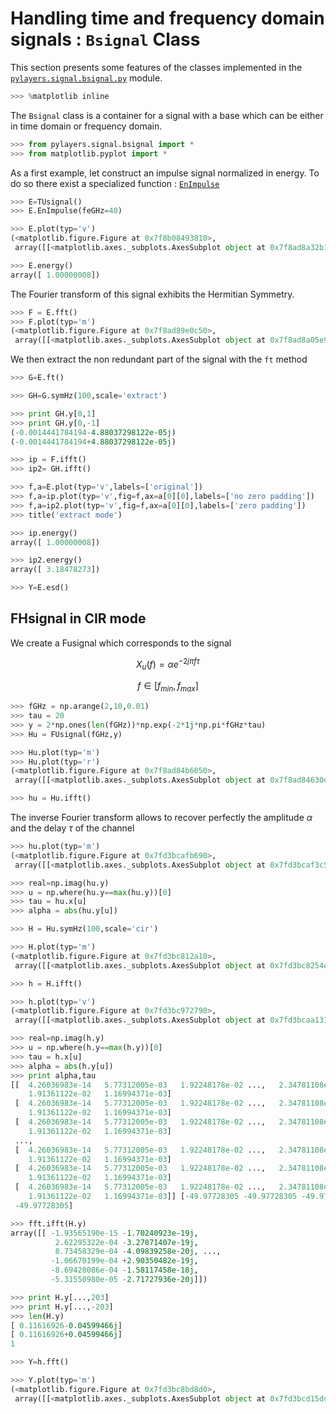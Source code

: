 # Handling time and frequency domain signals : `Bsignal` Class

This section presents some features of the classes implemented in the [`pylayers.signal.bsignal.py`](http://pylayers.github.io/pylayers/modules/pylayers.signal.bsignal.html) module.

```python
>>> %matplotlib inline
```

The `Bsignal` class is a container for a signal with a base which can be either in time domain or frequency domain.

```python
>>> from pylayers.signal.bsignal import *
>>> from matplotlib.pyplot import *
```

As a first example, let construct an impulse signal normalized in energy. To do so there exist a specialized function : [`EnImpulse`](http://pylayers.github.io/pylayers/modules/generated/pylayers.signal.bsignal.EnImpulse.demo.html#pylayers.signal.bsignal.EnImpulse.demo)

```python
>>> E=TUsignal()
>>> E.EnImpulse(feGHz=40)
```

```python
>>> E.plot(typ='v')
(<matplotlib.figure.Figure at 0x7f8b08493810>,
 array([[<matplotlib.axes._subplots.AxesSubplot object at 0x7f8ad8a32b10>]], dtype=object))
```

```python
>>> E.energy()
array([ 1.00000008])
```

The Fourier transform of this signal exhibits the Hermitian Symmetry.

```python
>>> F = E.fft()
>>> F.plot(typ='m')
(<matplotlib.figure.Figure at 0x7f8ad89e0c50>,
 array([[<matplotlib.axes._subplots.AxesSubplot object at 0x7f8ad8a05e90>]], dtype=object))
```

We then extract the non redundant part of the signal with the `ft` method

```python
>>> G=E.ft()
```

```python
>>> GH=G.symHz(100,scale='extract')
```

```python
>>> print GH.y[0,1]
>>> print GH.y[0,-1]
(-0.0014441784194-4.88037298122e-05j)
(-0.0014441784194+4.88037298122e-05j)
```

```python
>>> ip = F.ifft()
>>> ip2= GH.ifft()
```

```python
>>> f,a=E.plot(typ='v',labels=['original'])
>>> f,a=ip.plot(typ='v',fig=f,ax=a[0][0],labels=['no zero padding'])
>>> f,a=ip2.plot(typ='v',fig=f,ax=a[0][0],labels=['zero padding'])
>>> title('extract mode')
```

```python
>>> ip.energy()
array([ 1.00000008])
```

```python
>>> ip2.energy()
array([ 3.18478273])
```

```python
>>> Y=E.esd()
```

FHsignal in CIR mode
------------------------

We create a Fusignal which corresponds to the signal

$$X_u(f) = \alpha e^{-2j\pi f \tau}$$

$$f\in [f_{min},f_{max}]$$

```python
>>> fGHz = np.arange(2,10,0.01)
>>> tau = 20
>>> y = 2*np.ones(len(fGHz))*np.exp(-2*1j*np.pi*fGHz*tau)
>>> Hu = FUsignal(fGHz,y)
```

```python
>>> Hu.plot(typ='m')
>>> Hu.plot(typ='r')
(<matplotlib.figure.Figure at 0x7f8ad84b6050>,
 array([[<matplotlib.axes._subplots.AxesSubplot object at 0x7f8ad84630d0>]], dtype=object))
```

```python
>>> hu = Hu.ifft()
```

The inverse Fourier transform allows to recover perfectly the amplitude $\alpha$ and the delay $\tau$
of the channel

```python
>>> hu.plot(typ='m')
(<matplotlib.figure.Figure at 0x7fd3bcafb690>,
 array([[<matplotlib.axes._subplots.AxesSubplot object at 0x7fd3bcaf3c50>]], dtype=object))
```

```python
>>> real=np.imag(hu.y)
>>> u = np.where(hu.y==max(hu.y))[0]
>>> tau = hu.x[u]
>>> alpha = abs(hu.y[u])
```

```python
>>> H = Hu.symHz(100,scale='cir')
```

```python
>>> H.plot(typ='m')
(<matplotlib.figure.Figure at 0x7fd3bc812a10>,
 array([[<matplotlib.axes._subplots.AxesSubplot object at 0x7fd3bc8254d0>]], dtype=object))
```

```python
>>> h = H.ifft()
```

```python
>>> h.plot(typ='v')
(<matplotlib.figure.Figure at 0x7fd3bc972790>,
 array([[<matplotlib.axes._subplots.AxesSubplot object at 0x7fd3bcaa1310>]], dtype=object))
```

```python
>>> real=np.imag(h.y)
>>> u = np.where(h.y==max(h.y))[0]
>>> tau = h.x[u]
>>> alpha = abs(h.y[u])
>>> print alpha,tau
[[  4.26036983e-14   5.77312005e-03   1.92248178e-02 ...,   2.34781108e-03
    1.91361122e-02   1.16994371e-03]
 [  4.26036983e-14   5.77312005e-03   1.92248178e-02 ...,   2.34781108e-03
    1.91361122e-02   1.16994371e-03]
 [  4.26036983e-14   5.77312005e-03   1.92248178e-02 ...,   2.34781108e-03
    1.91361122e-02   1.16994371e-03]
 ..., 
 [  4.26036983e-14   5.77312005e-03   1.92248178e-02 ...,   2.34781108e-03
    1.91361122e-02   1.16994371e-03]
 [  4.26036983e-14   5.77312005e-03   1.92248178e-02 ...,   2.34781108e-03
    1.91361122e-02   1.16994371e-03]
 [  4.26036983e-14   5.77312005e-03   1.92248178e-02 ...,   2.34781108e-03
    1.91361122e-02   1.16994371e-03]] [-49.97728305 -49.97728305 -49.97728305 ..., -49.97728305 -49.97728305
 -49.97728305]
```

```python
>>> fft.ifft(H.y)
array([[ -1.93565190e-15 -1.70240923e-19j,
          2.62295322e-04 -3.27871407e-19j,
          8.73458329e-04 -4.09839258e-20j, ...,
         -1.06670199e-04 +2.90350482e-19j,
         -8.69428086e-04 -1.58117458e-18j,
         -5.31550980e-05 -2.71727936e-20j]])
```

```python
>>> print H.y[...,203]
>>> print H.y[...,-203]
>>> len(H.y)
[ 0.11616926-0.04599466j]
[ 0.11616926+0.04599466j]
1
```

```python
>>> Y=h.fft()
```

```python
>>> Y.plot(typ='m')
(<matplotlib.figure.Figure at 0x7fd3bc8bd8d0>,
 array([[<matplotlib.axes._subplots.AxesSubplot object at 0x7fd3bcd15dd0>]], dtype=object))
```
